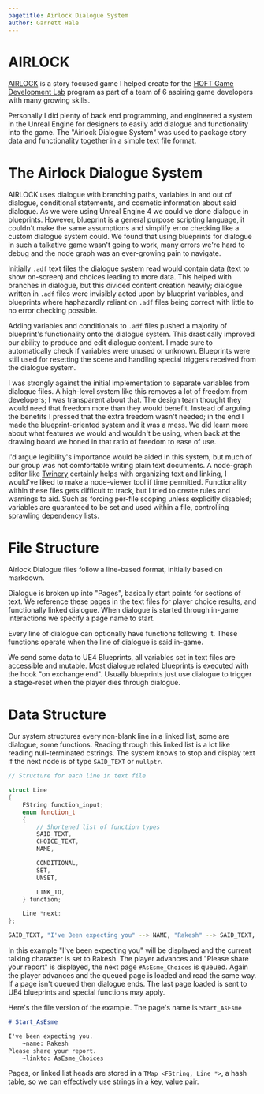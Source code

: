 ```yaml
---
pagetitle: Airlock Dialogue System
author: Garrett Hale
---
```


AIRLOCK
=======

[AIRLOCK](https://github.com/gertkeno/airlock) is a story focused game I helped
create for the [HOFT Game Development Lab](https://www.gamedevelopmentlab.com/)
program as part of a team of 6 aspiring game developers with many growing skills.

Personally I did plenty of back end programming, and engineered a system in the
Unreal Engine for designers to easily add dialogue and functionality into the game.
The "Airlock Dialogue System" was used to package story data and functionality
together in a simple text file format.

The Airlock Dialogue System
===========================

AIRLOCK uses dialogue with branching paths, variables in and out of dialogue,
conditional statements, and cosmetic information about said dialogue.
As we were using Unreal Engine 4 we could've done dialogue in blueprints.
However, blueprint is a general purpose scripting language, it couldn't make
the same assumptions and simplify error checking like a custom dialogue
system could. We found that using blueprints for dialogue in such a talkative
game wasn't going to work, many errors we're hard to debug and the node graph
was an ever-growing pain to navigate.

Initially `.adf` text files the dialogue system read would contain data (text to show
on-screen) and choices leading to more data. This helped with branches in dialogue,
but this divided content creation heavily; dialogue written in `.adf` files were
invisibly acted upon by blueprint variables, and blueprints where haphazardly
reliant on `.adf` files being correct with little to no error checking possible.

Adding variables and conditionals to `.adf` files pushed a majority of blueprint's functionality onto the dialogue system.
This drastically improved our ability to produce and edit dialogue content.
I made sure to automatically check if variables were unused or unknown.
Blueprints were still used for resetting the scene and handling special triggers received from the dialogue system.

I was strongly against the initial implementation to separate variables from dialogue files.
A high-level system like this removes a lot of freedom from developers; I was transparent about that.
The design team thought they would need that freedom more than they would benefit.
Instead of arguing the benefits I pressed that the extra freedom wasn't needed; in the end I made the blueprint-oriented system and it was a mess.
We did learn more about what features we would and wouldn't be using, when back at the drawing board we honed in that ratio of freedom to ease of use.

I'd argue legibility's importance would be aided in this system, but much of our group was not comfortable writing plain text documents.
A node-graph editor like [Twinery](https://twinery.org/) certainly helps with organizing text and linking, I would've liked to make a node-viewer tool if time permitted.
Functionality within these files gets difficult to track, but I tried to create rules and warnings to aid.
Such as forcing per-file scoping unless explicitly disabled; variables are guaranteed to be set and used within a file, controlling sprawling dependency lists.

File Structure
==============

Airlock Dialogue files follow a line-based format, initially based on markdown.

Dialogue is broken up into "Pages", basically start points for sections of text.
We reference these pages in the text files for player choice results, and functionally linked dialogue.
When dialogue is started through in-game interactions we specify a page name to start.

Every line of dialogue can optionally have functions following it.
These functions operate when the line of dialogue is said in-game.

We send some data to UE4 Blueprints, all variables set in text files are accessible and mutable.
Most dialogue related blueprints is executed with the hook "on exchange end".
Usually blueprints just use dialogue to trigger a stage-reset when the player dies through dialogue.

Data Structure
==============

Our system structures every non-blank line in a linked list, some are dialogue, some functions.
Reading through this linked list is a lot like reading null-terminated cstrings.
The system knows to stop and display text if the next node is of type `SAID_TEXT` or `nullptr`.

```cpp
// Structure for each line in text file

struct Line
{
	FString function_input;
	enum function_t
	{
		// Shortened list of function types
		SAID_TEXT,
		CHOICE_TEXT,
		NAME,

		CONDITIONAL,
		SET,
		UNSET,

		LINK_TO,
	} function;

	Line *next;
};
```

```bash
SAID_TEXT, "I've Been expecting you" --> NAME, "Rakesh" --> SAID_TEXT, "Please share your report" --> LINK_TO, "AsEsme_Choices" --> nullptr
```

In this example "I've been expecting you" will be displayed and the current talking character is set to Rakesh.
The player advances and "Please share your report" is displayed, the next page `#AsEsme_Choices` is queued.
Again the player advances and the queued page is loaded and read the same way.
If a page isn't queued then dialogue ends.
The last page loaded is sent to UE4 blueprints and special functions may apply.

Here's the file version of the example.
The page's name is `Start_AsEsme`

```markdown
# Start_AsEsme

I've been expecting you.
	~name: Rakesh
Please share your report.
	~linkto: AsEsme_Choices
```

Pages, or linked list heads are stored in a `TMap <FString, Line *>`, a hash table, so we can effectively use strings in a key, value pair.

